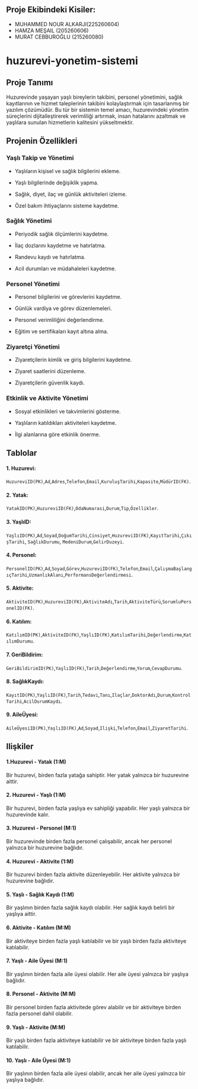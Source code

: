 ## Proje Ekibindeki Kisiler:

* MUHAMMED NOUR ALKARJI(225260604)
* HAMZA MEŞAIL (205260606)
* MURAT CEBBUROĞLU (215260080)
# huzurevi-yonetim-sistemi

## Proje Tanımı

Huzurevinde yaşayan yaşlı bireylerin takibini, personel yönetimini, sağlık kayıtlarının ve hizmet taleplerinin takibini kolaylaştırmak için tasarlanmış bir yazılım çözümüdür. Bu tür bir sistemin temel amacı, huzurevindeki yönetim süreçlerini dijitalleştirerek verimliliği artırmak, insan hatalarını azaltmak ve yaşlılara sunulan hizmetlerin kalitesini yükseltmektir.

## Projenin Özellikleri

### Yaşlı Takip ve Yönetimi

* Yaşlıların kişisel ve sağlık bilgilerini ekleme.                                                           

* Yaşlı bilgilerinde değişiklik yapma.                                                           

* Sağlık, diyet, ilaç ve günlük aktiviteleri izleme.                                                           

* Özel bakım ihtiyaçlarını sisteme kaydetme.                                                           

### Sağlık Yönetimi

* Periyodik sağlık ölçümlerini kaydetme.

* İlaç dozlarını kaydetme ve hatırlatma.

* Randevu kaydı ve hatırlatma.

* Acil durumları ve müdahaleleri kaydetme.

### Personel Yönetimi

* Personel bilgilerini ve görevlerini kaydetme.

* Günlük vardiya ve görev düzenlemeleri.

* Personel verimliliğini değerlendirme.

* Eğitim ve sertifikaları kayıt altına alma.

### Ziyaretçi Yönetimi

* Ziyaretçilerin kimlik ve giriş bilgilerini kaydetme.

* Ziyaret saatlerini düzenleme.

* Ziyaretçilerin güvenlik kaydı.

### Etkinlik ve Aktivite Yönetimi

* Sosyal etkinlikleri ve takvimlerini gösterme.

* Yaşlıların katıldıkları aktiviteleri kaydetme.

* İlgi alanlarına göre etkinlik önerme.

## Tablolar

<h4>1. Huzurevi:</h4>
<code>HuzureviID(PK)</code>,<code>Ad</code>,<code>Adres</code>,<code>Telefon</code>,<code>Email</code>,<code>KuruluşTarihi</code>,<code>Kapasite</code>,<code>MüdürID(FK)</code>.
<h4>2. Yatak:</h4>
<code>YatakID(PK)</code>,<code>HuzureviID(FK)</code>,<code>OdaNumarasi</code>,<code>Durum</code>,<code>Tip</code>,<code>Özellikler</code>.
<h4>3. YaşlıID:</h4>
<code>YaşlıID(PK)</code>,<code>Ad</code>,<code>Soyad</code>,<code>DoğumTarihi</code>,<code>Cinsiyet</code>,<code>HuzureviID(FK)</code>,<code>KayıtTarihi</code>,<code>ÇıkışTarihi</code>,
<code>SağlıkDurumu</code>, <code>MedeniDurum</code>,<code>GelirDuzeyi</code>.
<h4>4. Personel:</h4>
<code>PersonelID(PK)</code>,<code>Ad</code>,<code>Soyad</code>,<code>Görev</code>,<code>HuzureviID(FK)</code>,<code>Telefon</code>,<code>Email</code>,<code>ÇalışmaBaşlangıçTarihi</code>,<code>UzmanlıkAlanı</code>,<code>PerformansDeğerlendirmesi</code>.
<h4>5. Aktivite:</h4>
<code>AktiviteID(PK)</code>,<code>HuzureviID(FK)</code>,<code>AktiviteAdı</code>,<code>Tarih</code>,<code>AktiviteTürü</code>,<code>SorumluPersonelID(FK)</code>.
<h4>6. Katılım:</h4>
<code>KatılımID(PK)</code>,<code>AktiviteID(FK)</code>,<code>YaşlıID(FK)</code>,<code>KatılımTarihi</code>,<code>Değerlendirme</code>,<code>KatılımDurumu</code>.
<h4>7. GeriBildirim:</h4>
<code>GeriBildirimID(PK)</code>,<code>YaşlıID(FK)</code>,<code>Tarih</code>,<code>Değerlendirme</code>,<code>Yorum</code>,<code>CevapDurumu</code>.
<h4>8. SağlıkKaydı:</h4>
<code>KayıtID(PK)</code>,<code>YaşlıID(FK)</code>,<code>Tarih</code>,<code>Tedavi</code>,<code>Tanı</code>,<code>Ilaçlar</code>,<code>DoktorAdı</code>,<code>Durum</code>,<code>KontrolTarihi</code>,<code>AcilDurumKaydı</code>.
<h4>9. AileÜyesi:</h4>
<code>AileÜyesiID(PK)</code>,<code>YaşlıID(FK)</code>,<code>Ad</code>,<code>Soyad</code>,<code>Ilişki</code>,<code>Telefon</code>,<code>Email</code>,<code>ZiyaretTarihi</code>.

## Ilişkiler

<h4> 1.Huzurevi - Yatak (1:M)</h4>

Bir huzurevi, birden fazla yatağa sahiptir. Her yatak yalnızca bir huzurevine aittir.
<h4> 2. Huzurevi - Yaşlı (1:M)</h4>

Bir huzurevi, birden fazla yaşlıya ev sahipliği yapabilir. Her yaşlı yalnızca bir huzurevinde kalır.
<h4> 3. Huzurevi - Personel (M:1)</h4>

Bir huzurevinde birden fazla personel çalışabilir, ancak her personel yalnızca bir huzurevine bağlıdır.
<h4> 4. Huzurevi - Aktivite (1:M)</h4>

Bir huzurevi birden fazla aktivite düzenleyebilir. Her aktivite yalnızca bir huzurevine bağlıdır.
<h4> 5. Yaşlı - Sağlık Kaydı (1:M)</h4>

Bir yaşlının birden fazla sağlık kaydı olabilir. Her sağlık kaydı belirli bir yaşlıya aittir.
<h4> 6. Aktivite - Katılım (M:M)</h4>

Bir aktiviteye birden fazla yaşlı katılabilir ve bir yaşlı birden fazla aktiviteye katılabilir.

<h4> 7. Yaşlı - Aile Üyesi (M:1)</h4>

Bir yaşlının birden fazla aile üyesi olabilir. Her aile üyesi yalnızca bir yaşlıya bağlıdır.
<h4> 8. Personel - Aktivite (M:M)</h4>

Bir personel birden fazla aktivitede görev alabilir ve bir aktiviteye birden fazla personel dahil olabilir.
<h4> 9. Yaşlı - Aktivite (M:M)</h4>

Bir yaşlı birden fazla aktiviteye katılabilir ve bir aktiviteye birden fazla yaşlı katılabilir.
<h4> 10. Yaşlı - Aile Üyesi (M:1)</h4>

Bir yaşlının birden fazla aile üyesi olabilir, ancak her aile üyesi yalnızca bir yaşlıya bağlıdır.
